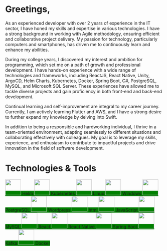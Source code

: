 # Greetings, 
As an experienced developer with over 2 years of experience in the IT sector, I have honed my skills and expertise in various technologies. I have a strong background in working with Agile methodology, ensuring efficient and collaborative project delivery. My passion for technology, particularly computers and smartphones, has driven me to continuously learn and enhance my abilities.

During my college years, I discovered my interest and ambition for programming, which set me on a path of growth and professional development. I have hands-on experience with a wide range of technologies and frameworks, including ReactJS, React Native, Unity, ArgoCD, Helm Charts, Kubernetes, Docker, Spring Boot, C#, PostgreSQL, MySQL, and Microsoft SQL Server. These experiences have allowed me to tackle diverse projects and gain proficiency in both front-end and back-end development.

Continual learning and self-improvement are integral to my career journey. Currently, I am actively learning Flutter and AWS, and I have a strong desire to further expand my knowledge by delving into Swift.

In addition to being a responsible and hardworking individual, I thrive in a team-oriented environment, adapting seamlessly to different situations and collaborating effectively with colleagues. My goal is to leverage my skills, experience, and enthusiasm to contribute to impactful projects and drive innovation in the field of software development.
# Technologies & Tools

<span style="background-color:green">
<img src="https://github.com/btaras1/btaras1/assets/61714341/e00368bc-a81c-41ae-b15e-d2e34615557d" width="50" height="50"> Helm
<img src="https://github.com/btaras1/btaras1/assets/61714341/3a94eecc-fe6b-4340-968d-d66e1d6102c0" width="50" height="50"> Kubernetes
<img src="https://github.com/btaras1/btaras1/assets/61714341/1bbb866c-4eeb-4356-af69-7f47e9531e95" width="50" height="50"> Linux
<img src="https://github.com/btaras1/btaras1/assets/61714341/e1111b1f-514b-411e-9b47-6d0419f26369" width="50" height="50"> Windows
<img src="https://github.com/btaras1/btaras1/assets/61714341/bf09b6fd-9305-4422-9043-cc1dd270071d" width="50" height="50"> PostgreSQL
<img src="https://github.com/btaras1/btaras1/assets/61714341/bc921e19-d6f9-485f-bda7-b81a4710e2ab" width="50" height="50"> Wordpress
<img src="https://github.com/btaras1/btaras1/assets/61714341/0cf48f20-9aa0-4ea9-86d3-0e08a589476e" width="50" height="50"> html
<img src="https://github.com/btaras1/btaras1/assets/61714341/81990274-6606-4ef0-87c3-f0ad1f4f597d" width="50" height="50"> JavaScript
<img src="https://github.com/btaras1/btaras1/assets/61714341/a5a5e083-7eb3-4622-8222-afe4491aabae" width="50" height="50"> MySQL
<img src="https://github.com/btaras1/btaras1/assets/61714341/f75b8dd4-2f5b-4386-96d3-b30779143d3f" width="50" height="50"> React
<img src="https://github.com/btaras1/btaras1/assets/61714341/f75b8dd4-2f5b-4386-96d3-b30779143d3f" width="50" height="50"> React Native
<img src="https://github.com/btaras1/btaras1/assets/61714341/9510fbff-0c61-47e6-bfab-2f122d9fbd2b" width="50" height="50"> Spring Boot
<img src="https://github.com/btaras1/btaras1/assets/61714341/fd33ba5e-e358-429b-b31c-3e0db57c3602" width="50" height="50"> Kafka
<img src="https://github.com/btaras1/btaras1/assets/61714341/d9b0d544-d392-42a7-b329-f73b310d07eb" width="50" height="50"> Docker
</span>

